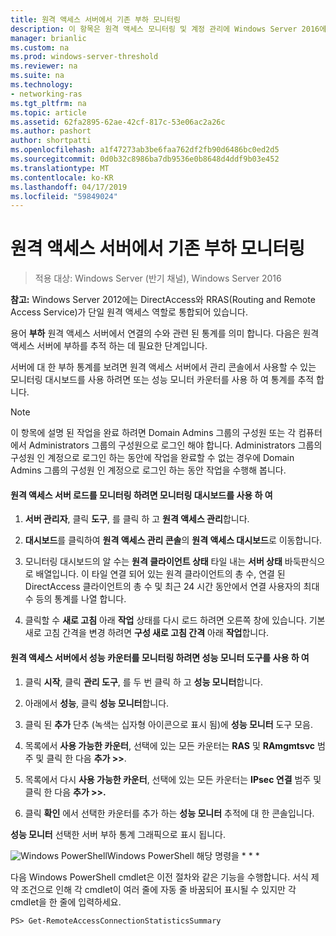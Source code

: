 ```yaml
---
title: 원격 액세스 서버에서 기존 부하 모니터링
description: 이 항목은 원격 액세스 모니터링 및 계정 관리에 Windows Server 2016에 대 한 가이드의 일부입니다.
manager: brianlic
ms.custom: na
ms.prod: windows-server-threshold
ms.reviewer: na
ms.suite: na
ms.technology:
- networking-ras
ms.tgt_pltfrm: na
ms.topic: article
ms.assetid: 62fa2895-62ae-42cf-817c-53e06ac2a26c
ms.author: pashort
author: shortpatti
ms.openlocfilehash: a1f47273ab3be6faa762df2fb90d6486bc0ed2d5
ms.sourcegitcommit: 0d0b32c8986ba7db9536e0b8648d4ddf9b03e452
ms.translationtype: MT
ms.contentlocale: ko-KR
ms.lasthandoff: 04/17/2019
ms.locfileid: "59849024"
---
```

# <a name="monitor-the-existing-load-on-the-remote-access-server"></a>원격 액세스 서버에서 기존 부하 모니터링

>적용 대상: Windows Server (반기 채널), Windows Server 2016

**참고:** Windows Server 2012에는 DirectAccess와 RRAS(Routing and Remote Access Service)가 단일 원격 액세스 역할로 통합되어 있습니다.  
  
용어 **부하** 원격 액세스 서버에서 연결의 수와 관련 된 통계를 의미 합니다. 다음은 원격 액세스 서버에 부하를 추적 하는 데 필요한 단계입니다.  
  
서버에 대 한 부하 통계를 보려면 원격 액세스 서버에서 관리 콘솔에서 사용할 수 있는 모니터링 대시보드를 사용 하려면 또는 성능 모니터 카운터를 사용 하 여 통계를 추적 합니다.  
  
> [!NOTE]  
> 이 항목에 설명 된 작업을 완료 하려면 Domain Admins 그룹의 구성원 또는 각 컴퓨터에서 Administrators 그룹의 구성원으로 로그인 해야 합니다. Administrators 그룹의 구성원 인 계정으로 로그인 하는 동안에 작업을 완료할 수 없는 경우에 Domain Admins 그룹의 구성원 인 계정으로 로그인 하는 동안 작업을 수행해 봅니다.  
  
#### <a name="to-use-the-monitoring-dashboard-to-monitor-the-remote-access-server-load"></a>원격 액세스 서버 로드를 모니터링 하려면 모니터링 대시보드를 사용 하 여  
  
1.  **서버 관리자**, 클릭 **도구**, 를 클릭 하 고 **원격 액세스 관리**합니다.  
  
2.  **대시보드**를 클릭하여 **원격 액세스 관리 콘솔**의 **원격 액세스 대시보드**로 이동합니다.  
  
3.  모니터링 대시보드의 알 수는 **원격 클라이언트 상태** 타일 내는 **서버 상태** 바둑판식으로 배열입니다. 이 타일 연결 되어 있는 원격 클라이언트의 총 수, 연결 된 DirectAccess 클라이언트의 총 수 및 최근 24 시간 동안에서 연결 사용자의 최대 수 등의 통계를 나열 합니다.  
  
4.  클릭할 수 **새로 고침** 아래 **작업** 상태를 다시 로드 하려면 오른쪽 창에 있습니다. 기본 새로 고침 간격을 변경 하려면 **구성 새로 고침 간격** 아래 **작업**합니다.  
  
#### <a name="to-use-the-performance-monitor-tool-to-monitor-performance-counters-on-the-remote-access-server"></a>원격 액세스 서버에서 성능 카운터를 모니터링 하려면 성능 모니터 도구를 사용 하 여  
  
1.  클릭 **시작**, 클릭 **관리 도구**, 를 두 번 클릭 하 고 **성능 모니터**합니다.  
  
2.  아래에서 **성능**, 클릭 **성능 모니터**합니다.  
  
3.  클릭 된 **추가** 단추 (녹색는 십자형 아이콘으로 표시 됨)에 **성능 모니터** 도구 모음.  
  
4.  목록에서 **사용 가능한 카운터**, 선택에 있는 모든 카운터는 **RAS** 및 **RAmgmtsvc** 범주 및 클릭 한 다음 **추가 >>**.  
  
5.  목록에서 다시 **사용 가능한 카운터**, 선택에 있는 모든 카운터는 **IPsec 연결** 범주 및 클릭 한 다음 **추가 >>.**  
  
6.  클릭 **확인** 에서 선택한 카운터를 추가 하는 **성능 모니터** 추적에 대 한 콘솔입니다.  
  
**성능 모니터** 선택한 서버 부하 통계 그래픽으로 표시 됩니다.  
  
![Windows PowerShell](../../../media/Monitor-the-existing-load-on-the-Remote-Access-server/PowerShellLogoSmall.gif)Windows PowerShell 해당 명령을 * * *  
  
다음 Windows PowerShell cmdlet은 이전 절차와 같은 기능을 수행합니다. 서식 제약 조건으로 인해 각 cmdlet이 여러 줄에 자동 줄 바꿈되어 표시될 수 있지만 각 cmdlet을 한 줄에 입력하세요.  
  
```  
PS> Get-RemoteAccessConnectionStatisticsSummary  
```  
  


